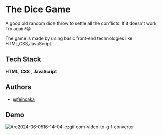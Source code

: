 
#  The Dice Game 

A good old random dice throw to settle all the conflicts. If it doesn't work, Try again!😂

The game is made by using basic front-end technologies like HTML,CSS,JavaScript.




## Tech Stack

**HTML**, **CSS** , **JavaScript**




## Authors

- [@feihcaka](https://www.github.com/feihCaka)


## Demo

![Arc2024-06-0516-14-04-ezgif com-video-to-gif-converter](https://github.com/feihCaka/DiceGame/assets/106744297/92575b46-3693-4038-b7fc-bc7c58e54cd7)
